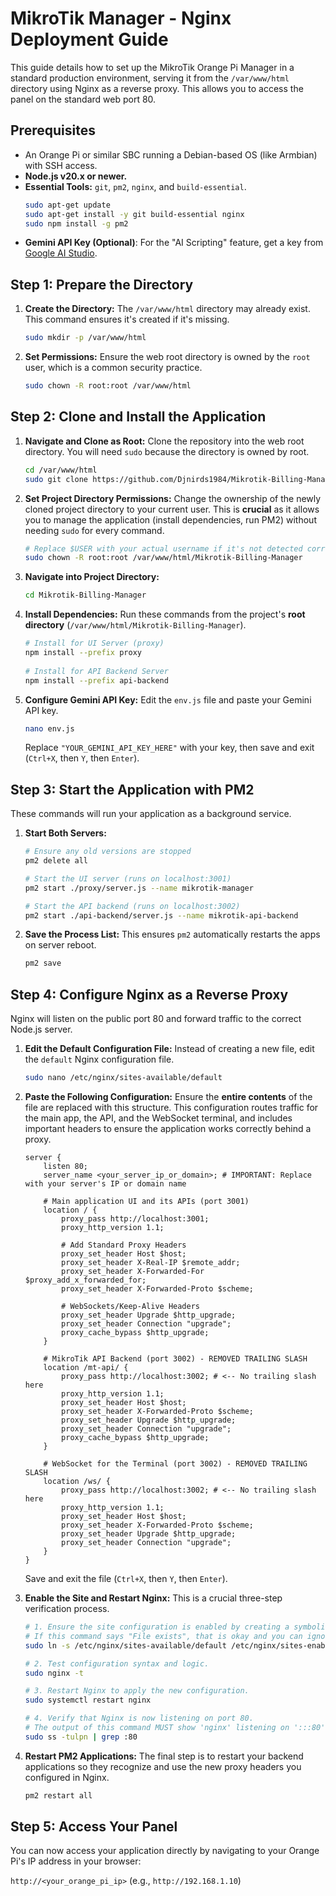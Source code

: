 # MikroTik Manager - Nginx Deployment Guide

This guide details how to set up the MikroTik Orange Pi Manager in a standard production environment, serving it from the `/var/www/html` directory using Nginx as a reverse proxy. This allows you to access the panel on the standard web port 80.

## Prerequisites

-   An Orange Pi or similar SBC running a Debian-based OS (like Armbian) with SSH access.
-   **Node.js v20.x or newer.**
-   **Essential Tools:** `git`, `pm2`, `nginx`, and `build-essential`.
    ```bash
    sudo apt-get update
    sudo apt-get install -y git build-essential nginx
    sudo npm install -g pm2
    ```
-   **Gemini API Key (Optional)**: For the "AI Scripting" feature, get a key from [Google AI Studio](https://aistudio.google.com/app/apikey).

## Step 1: Prepare the Directory

1.  **Create the Directory:**
    The `/var/www/html` directory may already exist. This command ensures it's created if it's missing.
    ```bash
    sudo mkdir -p /var/www/html
    ```

2.  **Set Permissions:**
    Ensure the web root directory is owned by the `root` user, which is a common security practice.
    ```bash
    sudo chown -R root:root /var/www/html
    ```

## Step 2: Clone and Install the Application

1.  **Navigate and Clone as Root:**
    Clone the repository into the web root directory. You will need `sudo` because the directory is owned by root.
    ```bash
    cd /var/www/html
    sudo git clone https://github.com/Djnirds1984/Mikrotik-Billing-Manager.git
    ```

2.  **Set Project Directory Permissions:**
    Change the ownership of the newly cloned project directory to your current user. This is **crucial** as it allows you to manage the application (install dependencies, run PM2) without needing `sudo` for every command.
    ```bash
    # Replace $USER with your actual username if it's not detected correctly
    sudo chown -R root:root /var/www/html/Mikrotik-Billing-Manager
    ```

3.  **Navigate into Project Directory:**
    ```bash
    cd Mikrotik-Billing-Manager
    ```

4.  **Install Dependencies:**
    Run these commands from the project's **root directory** (`/var/www/html/Mikrotik-Billing-Manager`).
    ```bash
    # Install for UI Server (proxy)
    npm install --prefix proxy
   
    # Install for API Backend Server
    npm install --prefix api-backend
    ```

5.  **Configure Gemini API Key:**
    Edit the `env.js` file and paste your Gemini API key.
    ```bash
    nano env.js
    ```
    Replace `"YOUR_GEMINI_API_KEY_HERE"` with your key, then save and exit (`Ctrl+X`, then `Y`, then `Enter`).

## Step 3: Start the Application with PM2

These commands will run your application as a background service.

1.  **Start Both Servers:**
    ```bash
    # Ensure any old versions are stopped
    pm2 delete all

    # Start the UI server (runs on localhost:3001)
    pm2 start ./proxy/server.js --name mikrotik-manager

    # Start the API backend (runs on localhost:3002)
    pm2 start ./api-backend/server.js --name mikrotik-api-backend
    ```

2.  **Save the Process List:**
    This ensures `pm2` automatically restarts the apps on server reboot.
    ```bash
    pm2 save
    ```

## Step 4: Configure Nginx as a Reverse Proxy

Nginx will listen on the public port 80 and forward traffic to the correct Node.js server.

1.  **Edit the Default Configuration File:**
    Instead of creating a new file, edit the `default` Nginx configuration file.
    ```bash
    sudo nano /etc/nginx/sites-available/default
    ```

2.  **Paste the Following Configuration:**
    Ensure the **entire contents** of the file are replaced with this structure. This configuration routes traffic for the main app, the API, and the WebSocket terminal, and includes important headers to ensure the application works correctly behind a proxy.

    ```nginx
    server {
        listen 80;
        server_name <your_server_ip_or_domain>; # IMPORTANT: Replace with your server's IP or domain name

        # Main application UI and its APIs (port 3001)
        location / {
            proxy_pass http://localhost:3001;
            proxy_http_version 1.1;
            
            # Add Standard Proxy Headers
            proxy_set_header Host $host;
            proxy_set_header X-Real-IP $remote_addr;
            proxy_set_header X-Forwarded-For $proxy_add_x_forwarded_for;
            proxy_set_header X-Forwarded-Proto $scheme;
            
            # WebSockets/Keep-Alive Headers
            proxy_set_header Upgrade $http_upgrade;
            proxy_set_header Connection "upgrade";
            proxy_cache_bypass $http_upgrade;
        }

        # MikroTik API Backend (port 3002) - REMOVED TRAILING SLASH
        location /mt-api/ {
            proxy_pass http://localhost:3002; # <-- No trailing slash here
            proxy_http_version 1.1;
            proxy_set_header Host $host;
            proxy_set_header X-Forwarded-Proto $scheme;
            proxy_set_header Upgrade $http_upgrade;
            proxy_set_header Connection "upgrade";
            proxy_cache_bypass $http_upgrade;
        }

        # WebSocket for the Terminal (port 3002) - REMOVED TRAILING SLASH
        location /ws/ {
            proxy_pass http://localhost:3002; # <-- No trailing slash here
            proxy_http_version 1.1;
            proxy_set_header Host $host;
            proxy_set_header X-Forwarded-Proto $scheme;
            proxy_set_header Upgrade $http_upgrade;
            proxy_set_header Connection "upgrade";
        }
    }
    ```
    Save and exit the file (`Ctrl+X`, then `Y`, then `Enter`).

3.  **Enable the Site and Restart Nginx:**
    This is a crucial three-step verification process.

    ```bash
    # 1. Ensure the site configuration is enabled by creating a symbolic link.
    # If this command says "File exists", that is okay and you can ignore it.
    sudo ln -s /etc/nginx/sites-available/default /etc/nginx/sites-enabled/

    # 2. Test configuration syntax and logic.
    sudo nginx -t

    # 3. Restart Nginx to apply the new configuration.
    sudo systemctl restart nginx

    # 4. Verify that Nginx is now listening on port 80.
    # The output of this command MUST show 'nginx' listening on ':::80' or '0.0.0.0:80'.
    sudo ss -tulpn | grep :80
    ```

4.  **Restart PM2 Applications:**
    The final step is to restart your backend applications so they recognize and use the new proxy headers you configured in Nginx.
    ```bash
    pm2 restart all
    ```

## Step 5: Access Your Panel

You can now access your application directly by navigating to your Orange Pi's IP address in your browser:

`http://<your_orange_pi_ip>`
(e.g., `http://192.168.1.10`)
